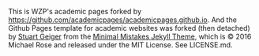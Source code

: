  This is WZP's academic pages forked by https://github.com/academicpages/academicpages.github.io. And the Github Pages template for academic websites was forked (then detached) by [Stuart Geiger](https://github.com/staeiou) from the [Minimal Mistakes Jekyll Theme](https://mmistakes.github.io/minimal-mistakes/), which is © 2016 Michael Rose and released under the MIT License. See LICENSE.md.
